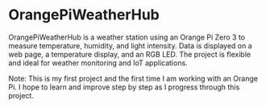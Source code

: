 # OrangePiWeatherHub
OrangePiWeatherHub is a weather station using an Orange Pi Zero 3 to measure temperature, humidity, and light intensity. Data is displayed on a web page, a temperature display, and an RGB LED. The project is flexible and ideal for weather monitoring and IoT applications.

Note: This is my first project and the first time I am working with an Orange Pi. I hope to learn and improve step by step as I progress through this project.
